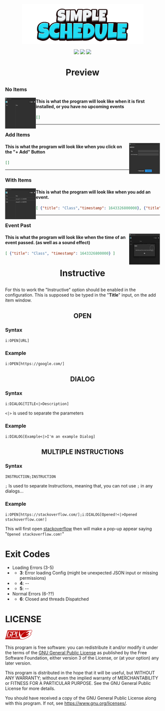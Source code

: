 <p align="center">
    <img src="./logos/1500x500-SimpleSchedule.png"
        height="130">
</p>
<p align="center">
    <a href="https://go.dev/" alt="Made In">
        <img src="https://img.shields.io/badge/MADE IN-Go-blue?style=for-the-badge&logo=go&logoColor=white" /></a>
    <a href="https://github.com/NeutronX-dev/SimpleSchedule/releases/latest" alt="Version">
        <img src="https://img.shields.io/badge/VERSION-1.0.2-yellow?style=for-the-badge" /></a>
    <a href="https://github.com/NeutronX-dev/SimpleSchedule/graphs/contributors" alt="Version">
        <img src="https://img.shields.io/github/contributors/NeutronX-dev/SimpleSchedule?style=for-the-badge" /></a>
</p>

# <p align="center">Preview</p>

### No Items
<a src="./logos/screenshot/1.0.2/items.png">
    <img align="left" height="100" width=100 src="./logos/screenshot/1.0.2/no-items.png">
</a>

#### This is what the program will look like when it is first installed, or you have no upcoming events
```json
[]
```

---

### Add Items
<a src="./logos/screenshot/1.0.2/add-item.png">
    <img align="right" height="100" width=100 src="./logos/screenshot/1.0.2/add-item.png">
</a>

#### This is what the program will look like when you click on the "+ Add" Button
```json
[]
```

---

### With Items
<a src="./logos/screenshot/1.0.2/items.png">
    <img align="left" height="100" width=100 src="./logos/screenshot/1.0.2/items.png">
</a>

#### This is what the program will look like when you add an event.
```json
[ {"title": "Class","timestamp": 1643326800000}, {"title": "Code","timestamp": 1643326200000} ]
```

---

### Event Past
<a src="./logos/screenshot/1.0.2/event-triggered.png">
    <img align="right" height="100" width=100 src="./logos/screenshot/1.0.2/event-triggered.png">
</a>

#### This is what the program will look like when the time of an event passed. (as well as a sound effect)
```json
[ {"title": "Class", "timestamp": 1643326800000} ]
```

# <p align="center">Instructive</p>
For this to work the "Instructive" option should be enabled in the configuration. This is supposed to be typed in the "**Title**" input, on the add item window.
## <p align="center">**OPEN**</p>
### Syntax
```
i:OPEN[URL]
```
### Example
```
i:OPEN[https://google.com/]
```

## <p align="center">**DIALOG**</p>
### Syntax
```
i:DIALOG[TITLE<|>Description]
```
`<|>` is used to separate the parameters
### Example
```
i:DIALOG[Example<|>I'm an example Dialog]
```

## <p align="center">**MULTIPLE INSTRUCTIONS**</p>
### Syntax
```
INSTRUCTION;INSTRUCTION
```
`;` Is used to separate Instructions, meaning that, you can not use `;` in any dialogs...
### Example
```
i:OPEN[https://stackoverflow.com/];i:DIALOG[Opened!<|>Opened stackoverflow.com!]
```
This will first open [stackoverflow](https://stackoverflow.com/) then will make a pop-up appear saying "`Opened stackoverflow.com!`"


# Exit Codes
* Loading Errors (3-5)
* * **3**: Error loading Config (might be unexpected JSON input or missing permissions)
* * **4**: --
* * **5**: --
* Normal Errors (6-??)
* * **6**: Closed and threads Dispatched

# LICENSE
![gnu-logo](logos/gplv3-88x31.png)

This program is free software: you can redistribute it and/or modify
it under the terms of the [GNU General Public License](https://github.com/NeutronX-dev/ws.js/blob/main/LICENSE) as published by
the Free Software Foundation, either version 3 of the License, or
(at your option) any later version.

This program is distributed in the hope that it will be useful,
but WITHOUT ANY WARRANTY; without even the implied warranty of
MERCHANTABILITY or FITNESS FOR A PARTICULAR PURPOSE. See the
GNU General Public License for more details.

You should have received a copy of the GNU General Public License
along with this program. If not, see <https://www.gnu.org/licenses/>.
